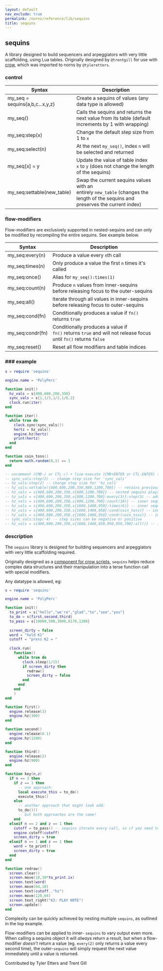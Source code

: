 ```yaml
---
layout: default
nav_exclude: true
permalink: /norns/reference/lib/sequins
title: sequins
---
```


## sequins

A library designed to build sequencers and arpeggiators with very little scaffolding, using Lua tables. Originally designed by `@trentgill` for use with [crow](/docs/crow/reference/#sequins), which was imported to norns by `@tyleretters`.

### control

| Syntax                          | Description                                                                                                                      |
| ------------------------------- | -------------------------------------------------------------------------------------------------------------------------------- |
| my_seq = sequins{a,b,c...x,y,z} | Create a sequins of values (any data type is allowed)                                                                            |
| my_seq()                        | Calls the sequins and returns the next value from its table (default increments by 1 with wrapping)                              |
| my_seq:step(x)                  | Change the default step size from 1 to `x`                                                                                       |
| my_seq:select(n)                | At the next `my_seq()`, index `n` will be selected and returned                                                                  |
| my_seq[x] = y                   | Update the value of table index `x` to `y` (does not change the length of the sequins)                                           |
| my_seq:settable(new_table)      | Swap the current sequins values with an entirely `new_table` (changes the length of the sequins and preserves the current index) |

### flow-modifiers

Flow-modifiers are exclusively supported in nested-sequins and can only be modified by recompiling the entire sequins. See example below.

| Syntax           | Description                                                                                                     |
| ---------------- | --------------------------------------------------------------------------------------------------------------- |
| my_seq:every(n)  | Produce a value every `n`th call                                                                                |
| my_seq:times(n)  | Only produce a value the first `n` times it's called                                                            |
| my_seq:once()    | Alias for `my_seq():times(1)`                                                                                   |
| my_seq:count(n)  | Produce `n` values from inner-sequins before releasing focus to the outer-sequins                               |
| my_seq:all()     | Iterate through all values in inner-sequins before releasing focus to outer-sequins                             |
| my_seq:cond(fn)  | Conditionally produces a value if `fn()` returns `true`                                                         |
| my_seq:condr(fn) | Conditionally produces a value if `fn()` returns `true` and will not release focus until `fn()` returns `false` |
| my_seq:reset()   | Reset all flow modifiers and table indices                                                                      |

### ### example

```lua
s = require 'sequins'

engine.name = 'PolyPerc'

function init()
  hz_vals = s{400,600,200,350}
  sync_vals = s{1,1/3,1/2,1/6,2}
  clock.run(iter)
end

function iter()
  while true do
    clock.sync(sync_vals())
    hertz = hz_vals()
    engine.hz(hertz)
    print(hertz)
  end
end

function coin_toss()
  return math.random(0,1) == 1  
end

-- uncomment (CMD-/ or CTL-/) + live-execute (CMD+ENTER or CTL-ENTER) these commands:
-- sync_vals:step(2) -- change step size for 'sync_vals'
-- hz_vals:step(2) -- change step size for 'hz_vals'
-- hz_vals:settable({400,600,200,350,800,1200,700}) -- retains previously-declared 'step' size
-- hz_vals = s{400,600,200,350,s{800,1200,700}} -- nested sequins plays one note from inner sequins after outer sequins
-- hz_vals = s{400,600,200,350,s{800,1200,700}:every(3)}:step(3) -- advance by 3, play inner sequins every 3rd iteration
-- hz_vals = s{400,600,200,350,s{800,1200,700}:count(10)} -- inner sequins will iterate 10x and return to outer
-- hz_vals = s{400,600,200,350,s{1600,1400,950}:times(6)} -- inner sequins will iterate as normal, but will not return after 6 iterations
-- hz_vals = s{400,600,200,350,s{1600,1400,950}:cond(coin_toss)} -- inner sequins will check `coin_toss` once for 'true' or 'false' before iterating
-- hz_vals = s{400,600,200,350,s{1600,1400,950}:condr(coin_toss)} -- inner sequins will check `coin_toss` and will not release focus until 'false'
-- sync_vals:step(-4) -- step sizes can be negative or positive
-- hz_vals = s{400,600,200,350,s{1600,1400,950,950,950,700}:all()} -- inner sequins will take focus and play all of its notes before it releases focus to outer sequins
```

### description

The `sequins` library is designed for building sequencers and arpeggiators with very little scaffolding required.

Originally designed as a [component for crow scripts](/docs/crow/reference/#sequins), `sequins` helps reduce complex data structures and their manipulation into a terse function call with special modifiers.

Any datatype is allowed, eg:

```lua
s = require 'sequins'

engine.name = 'PolyPerc'

function init()
  to_print = s{"hello","we're","glad","to","see","you"}
  to_do = s{first,second,third}
  to_pass = s{10000,500,3000,8170,1200}
  
  screen_dirty = false
  word = "hold K1"
  cutoff = "press K2 = "
  
  clock.run(
    function()
      while true do
        clock.sleep(1/15)
        if screen_dirty then
          redraw()
          screen_dirty = false
        end
      end
    end
    )
end

function first()
  engine.release(3)
  engine.hz(300)
end

function second()
  engine.release(0.1)
  engine.hz(1200)
end

function third()
  engine.release(2)
  engine.hz(900)
end

function key(n,z)
  if n == 3 then
    if z == 1 then
      -- one approach:
      local execute_this = to_do()
      execute_this()
    else
      -- another approach that might look odd:
      to_do()()
      -- but both approaches are the same!
    end
  elseif n == 2 and z == 1 then
    cutoff = to_pass() -- sequins iterate every call, so if you need to reuse the current value, store it as a variable
    engine.cutoff(cutoff)
    screen_dirty = true
  elseif n == 1 and z == 1 then
    word = to_print()
    screen_dirty = true
  end
end

function redraw()
  screen.clear()
  screen.move(10,10*to_print.ix)
  screen.text(word)
  screen.move(64,10)
  screen.text(cutoff.."hz")
  screen.move(128,64)
  screen.text_right("K3: PLAY NOTE")
  screen.update()
end
```

Complexity can be quickly achieved by nesting multiple `sequins`, as outlined in the top example.

Flow-modifiers can be applied to inner- `sequins` to vary output even more. When calling a sequins object it will *always* return a result, but when a flow-modifier *doesn’t* return a value (eg. `every(2)` only returns a value every second time), the outer-`sequins` will simply request the next value immediately until a value is returned.

Contributed by Tyler Etters and Trent Gill
